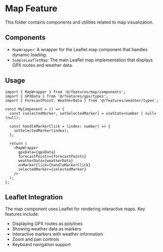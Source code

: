# Map Feature

This folder contains components and utilities related to map visualization.

## Components

- `MapWrapper`: A wrapper for the Leaflet map component that handles dynamic loading.
- `SimpleLeafletMap`: The main Leaflet map implementation that displays GPX routes and weather data.

## Usage

```tsx
import { MapWrapper } from '@/features/map/components';
import { GPXData } from '@/features/gpx/types';
import { ForecastPoint, WeatherData } from '@/features/weather/types';

const MyComponent = () => {
  const [selectedMarker, setSelectedMarker] = useState<number | null>(null);

  const handleMarkerClick = (index: number) => {
    setSelectedMarker(index);
  };

  return (
    <MapWrapper
      gpxData={gpxData}
      forecastPoints={forecastPoints}
      weatherData={weatherData}
      onMarkerClick={handleMarkerClick}
      selectedMarker={selectedMarker}
    />
  );
};
```

## Leaflet Integration

The map component uses Leaflet for rendering interactive maps. Key features include:

- Displaying GPX routes as polylines
- Showing weather data as markers
- Interactive markers with weather information
- Zoom and pan controls
- Keyboard navigation support
